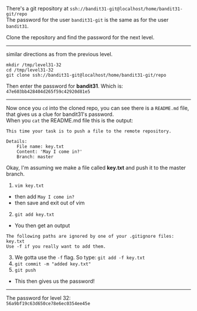 There's a git repository at `ssh://bandit31-git@localhost/home/bandit31-git/repo`\
The password for the user `bandit31-git` is the same as for the user `bandit31`.

Clone the repository and find the password for the next level.

- - -

similar directions as from the previous level.

`mkdir /tmp/level31-32`\
`cd /tmp/level31-32`\
`git clone ssh://bandit31-git@localhost/home/bandit31-git/repo`

Then enter the password for **bandit31**.  Which is:\
`47e603bb428404d265f59c42920d81e5`

- - -

Now once you `cd` into the cloned repo, you can see there is a `README.md` file, that gives us a clue for bandit31's password.\
When you `cat` the README.md file this is the output:
```
This time your task is to push a file to the remote repository.

Details:
    File name: key.txt
    Content: 'May I come in?'
    Branch: master
```
Okay, I'm assuming we make a file called **key.txt** and push it to the master branch.
1. `vim key.txt`
- then add `May I come in?`
- then save and exit out of vim
2. `git add key.txt`
- You then get an output
```
The following paths are ignored by one of your .gitignore files:
key.txt
Use -f if you really want to add them.
```
3. We gotta use the `-f` flag.  So type: `git add -f key.txt`
4. `git commit -m "added key.txt"`
5. `git push`
- This then gives us the password!

- - -

The password for level 32:\
`56a9bf19c63d650ce78e6ec0354ee45e`
